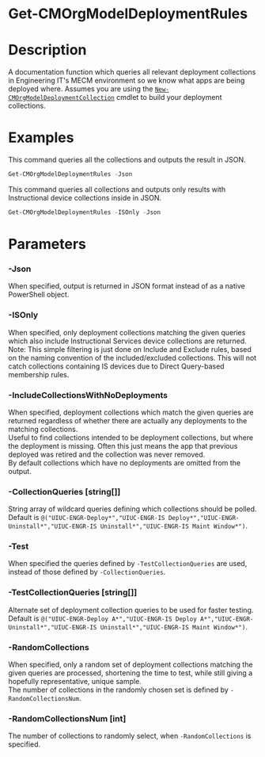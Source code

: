 # Get-CMOrgModelDeploymentRules

# Description
A documentation function which queries all relevant deployment collections in Engineering IT's MECM environment so we know what apps are being deployed where. Assumes you are using the [`New-CMOrgModelDeploymentCollection`](https://github.com/engrit-illinois/New-CMOrgModelDeploymentCollection) cmdlet to build your deployment collections.

# Examples
This command queries all the collections and outputs the result in JSON.
```powershell
Get-CMOrgModelDeploymentRules -Json
```

This command queries all collections and outputs only results with Instructional device collections inside in JSON.
```powershell
Get-CMOrgModelDeploymentRules -ISOnly -Json
```

# Parameters

### -Json
When specified, output is returned in JSON format instead of as a native PowerShell object.  

### -ISOnly
When specified, only deployment collections matching the given queries which also include Instructional Services device collections are returned.  
Note: This simple filtering is just done on Include and Exclude rules, based on the naming convention of the included/excluded collections. This will not catch collections containing IS devices due to Direct Query-based membership rules.  

### -IncludeCollectionsWithNoDeployments
When specified, deployment collections which match the given queries are returned regardless of whether there are actually any deployments to the matching collections.  
Useful to find collections intended to be deployment collections, but where the deployment is missing. Often this just means the app that previous deployed was retired and the collection was never removed.  
By default collections which have no deployments are omitted from the output.  

### -CollectionQueries [string[]]
String array of wildcard queries defining which collections should be polled.  
Default is `@("UIUC-ENGR-Deploy*","UIUC-ENGR-IS Deploy*","UIUC-ENGR-Uninstall*","UIUC-ENGR-IS Uninstall*","UIUC-ENGR-IS Maint Window*")`.  

### -Test
When specified the queries defined by `-TestCollectionQueries` are used, instead of those defined by `-CollectionQueries`.  

### -TestCollectionQueries [string[]]
Alternate set of deployment collection queries to be used for faster testing.  
Default is `@("UIUC-ENGR-Deploy A*","UIUC-ENGR-IS Deploy A*","UIUC-ENGR-Uninstall*","UIUC-ENGR-IS Uninstall*","UIUC-ENGR-IS Maint Window*")`.  

### -RandomCollections
When specified, only a random set of deployment collections matching the given queries are processed, shortening the time to test, while still giving a hopefully representative, unique sample.  
The number of collections in the randomly chosen set is defined by `-RandomCollectionsNum`.  

### -RandomCollectionsNum [int]
The number of collections to randomly select, when `-RandomCollections` is specified.  